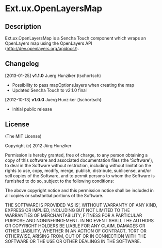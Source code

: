 # Ext.ux.OpenLayersMap

## Description

Ext.ux.OpenLayersMap is a Sencha Touch component which wraps an OpenLayers map using the OpenLayers API (http://dev.openlayers.org/apidocs/).

## Changelog

[2013-01-25] **v1.1.0** Juerg Hunziker (tschortsch)
* Possibility to pass mapOptions.layers when creating the map
* Updated Sencha Touch to v2.1.0 final

[2012-10-13] **v1.0.0** Juerg Hunziker (tschortsch)

* Initial public release

## License

(The MIT License)

Copyright (c) 2012 Jürg Hunziker

Permission is hereby granted, free of charge, to any person obtaining 
a copy of this software and associated documentation files (the
'Software'), to deal in the Software without restriction, including
without limitation the rights to use, copy, modify, merge, publish,
distribute, sublicense, and/or sell copies of the Software, and to
permit persons to whom the Software is furnished to do so, subject to
the following conditions:

The above copyright notice and this permission notice shall be
included in all copies or substantial portions of the Software.

THE SOFTWARE IS PROVIDED 'AS IS', WITHOUT WARRANTY OF ANY KIND,
EXPRESS OR IMPLIED, INCLUDING BUT NOT LIMITED TO THE WARRANTIES OF
MERCHANTABILITY, FITNESS FOR A PARTICULAR PURPOSE AND NONINFRINGEMENT.
IN NO EVENT SHALL THE AUTHORS OR COPYRIGHT HOLDERS BE LIABLE FOR ANY
CLAIM, DAMAGES OR OTHER LIABILITY, WHETHER IN AN ACTION OF CONTRACT,
TORT OR OTHERWISE, ARISING FROM, OUT OF OR IN CONNECTION WITH THE
SOFTWARE OR THE USE OR OTHER DEALINGS IN THE SOFTWARE.
